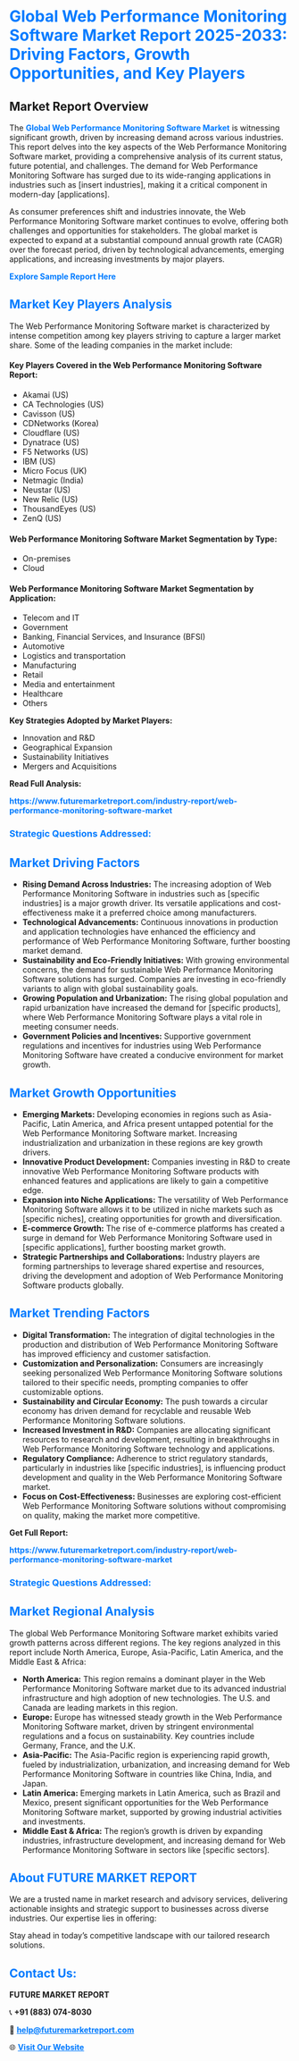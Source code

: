 <h1 style="color: #007BFF;">Global Web Performance Monitoring Software Market Report 2025-2033: Driving Factors, Growth Opportunities, and Key Players</h1>

<section id="overview">
<h2>Market Report Overview</h2>
<p>The <a href="https://www.futuremarketreport.com/industry-report/web-performance-monitoring-software-market" style="color: #007BFF; text-decoration: none;"><strong>Global Web Performance Monitoring Software Market</strong></a> is witnessing significant growth, driven by increasing demand across various industries. This report delves into the key aspects of the Web Performance Monitoring Software market, providing a comprehensive analysis of its current status, future potential, and challenges. The demand for Web Performance Monitoring Software has surged due to its wide-ranging applications in industries such as [insert industries], making it a critical component in modern-day [applications].</p>
<p>As consumer preferences shift and industries innovate, the Web Performance Monitoring Software market continues to evolve, offering both challenges and opportunities for stakeholders. The global market is expected to expand at a substantial compound annual growth rate (CAGR) over the forecast period, driven by technological advancements, emerging applications, and increasing investments by major players.</p>
</section>

<section id="overview">
<p><a href="https://www.futuremarketreport.com/request-sample/reportId=105333" style="color: #007BFF; text-decoration: none;"><strong>Explore Sample Report Here</strong></a></p>
</section>

<section id="key-players">
<h2 style="color: #007BFF;">Market Key Players Analysis</h2>
<p>The Web Performance Monitoring Software market is characterized by intense competition among key players striving to capture a larger market share. Some of the leading companies in the market include:</p>
<h4>Key Players Covered in the Web Performance Monitoring Software Report:</h4>
<ul><li>Akamai (US)</li><li>CA Technologies (US)</li><li>Cavisson (US)</li><li>CDNetworks (Korea)</li><li>Cloudflare (US)</li><li>Dynatrace (US)</li><li>F5 Networks (US)</li><li>IBM (US)</li><li>Micro Focus (UK)</li><li>Netmagic (India)</li><li>Neustar (US)</li><li>New Relic (US)</li><li>ThousandEyes (US)</li><li>ZenQ (US)</li></ul>
<h4>Web Performance Monitoring Software Market Segmentation by Type:</h4>
<ul><li>On-premises</li><li>Cloud</li></ul>

<h4>Web Performance Monitoring Software Market Segmentation by Application:</h4>
<ul><li>Telecom and IT</li><li>Government</li><li>Banking, Financial Services, and Insurance (BFSI)</li><li>Automotive</li><li>Logistics and transportation</li><li>Manufacturing</li><li>Retail</li><li>Media and entertainment</li><li>Healthcare</li><li>Others</li></ul>
<p><strong>Key Strategies Adopted by Market Players:</strong></p>
<ul>
<li>Innovation and R&D</li>
<li>Geographical Expansion</li>
<li>Sustainability Initiatives</li>
<li>Mergers and Acquisitions</li>
</ul>
</section>

<section>
<p><strong>Read Full Analysis: </strong></p><a href="https://www.futuremarketreport.com/industry-report/web-performance-monitoring-software-market" style="color: #007BFF; text-decoration: none;"><strong>https://www.futuremarketreport.com/industry-report/web-performance-monitoring-software-market</strong></a>
<h3 style="color: #007BFF;">Strategic Questions Addressed:</h3>
</section>

<section id="driving-factors">
<h2 style="color: #007BFF;">Market Driving Factors</h2>
<ul>
<li><strong>Rising Demand Across Industries:</strong> The increasing adoption of Web Performance Monitoring Software in industries such as [specific industries] is a major growth driver. Its versatile applications and cost-effectiveness make it a preferred choice among manufacturers.</li>
<li><strong>Technological Advancements:</strong> Continuous innovations in production and application technologies have enhanced the efficiency and performance of Web Performance Monitoring Software, further boosting market demand.</li>
<li><strong>Sustainability and Eco-Friendly Initiatives:</strong> With growing environmental concerns, the demand for sustainable Web Performance Monitoring Software solutions has surged. Companies are investing in eco-friendly variants to align with global sustainability goals.</li>
<li><strong>Growing Population and Urbanization:</strong> The rising global population and rapid urbanization have increased the demand for [specific products], where Web Performance Monitoring Software plays a vital role in meeting consumer needs.</li>
<li><strong>Government Policies and Incentives:</strong> Supportive government regulations and incentives for industries using Web Performance Monitoring Software have created a conducive environment for market growth.</li>
</ul>
</section>

<section id="growth-opportunities">
<h2 style="color: #007BFF;">Market Growth Opportunities</h2>
<ul>
<li><strong>Emerging Markets:</strong> Developing economies in regions such as Asia-Pacific, Latin America, and Africa present untapped potential for the Web Performance Monitoring Software market. Increasing industrialization and urbanization in these regions are key growth drivers.</li>
<li><strong>Innovative Product Development:</strong> Companies investing in R&D to create innovative Web Performance Monitoring Software products with enhanced features and applications are likely to gain a competitive edge.</li>
<li><strong>Expansion into Niche Applications:</strong> The versatility of Web Performance Monitoring Software allows it to be utilized in niche markets such as [specific niches], creating opportunities for growth and diversification.</li>
<li><strong>E-commerce Growth:</strong> The rise of e-commerce platforms has created a surge in demand for Web Performance Monitoring Software used in [specific applications], further boosting market growth.</li>
<li><strong>Strategic Partnerships and Collaborations:</strong> Industry players are forming partnerships to leverage shared expertise and resources, driving the development and adoption of Web Performance Monitoring Software products globally.</li>
</ul>
</section>

<section id="trending-factors">
<h2 style="color: #007BFF;">Market Trending Factors</h2>
<ul>
<li><strong>Digital Transformation:</strong> The integration of digital technologies in the production and distribution of Web Performance Monitoring Software has improved efficiency and customer satisfaction.</li>
<li><strong>Customization and Personalization:</strong> Consumers are increasingly seeking personalized Web Performance Monitoring Software solutions tailored to their specific needs, prompting companies to offer customizable options.</li>
<li><strong>Sustainability and Circular Economy:</strong> The push towards a circular economy has driven demand for recyclable and reusable Web Performance Monitoring Software solutions.</li>
<li><strong>Increased Investment in R&D:</strong> Companies are allocating significant resources to research and development, resulting in breakthroughs in Web Performance Monitoring Software technology and applications.</li>
<li><strong>Regulatory Compliance:</strong> Adherence to strict regulatory standards, particularly in industries like [specific industries], is influencing product development and quality in the Web Performance Monitoring Software market.</li>
<li><strong>Focus on Cost-Effectiveness:</strong> Businesses are exploring cost-efficient Web Performance Monitoring Software solutions without compromising on quality, making the market more competitive.</li>
</ul>
</section>

<section>
<p><strong>Get Full Report: </strong></p><a href="https://www.futuremarketreport.com/industry-report/web-performance-monitoring-software-market" style="color: #007BFF; text-decoration: none;"><strong>https://www.futuremarketreport.com/industry-report/web-performance-monitoring-software-market</strong></a>
<h3 style="color: #007BFF;">Strategic Questions Addressed:</h3>
</section>


<section id="regional-analysis">
<h2 style="color: #007BFF;">Market Regional Analysis</h2>
<p>The global Web Performance Monitoring Software market exhibits varied growth patterns across different regions. The key regions analyzed in this report include North America, Europe, Asia-Pacific, Latin America, and the Middle East & Africa:</p>
<ul>
<li><strong>North America:</strong> This region remains a dominant player in the Web Performance Monitoring Software market due to its advanced industrial infrastructure and high adoption of new technologies. The U.S. and Canada are leading markets in this region.</li>
<li><strong>Europe:</strong> Europe has witnessed steady growth in the Web Performance Monitoring Software market, driven by stringent environmental regulations and a focus on sustainability. Key countries include Germany, France, and the U.K.</li>
<li><strong>Asia-Pacific:</strong> The Asia-Pacific region is experiencing rapid growth, fueled by industrialization, urbanization, and increasing demand for Web Performance Monitoring Software in countries like China, India, and Japan.</li>
<li><strong>Latin America:</strong> Emerging markets in Latin America, such as Brazil and Mexico, present significant opportunities for the Web Performance Monitoring Software market, supported by growing industrial activities and investments.</li>
<li><strong>Middle East & Africa:</strong> The region’s growth is driven by expanding industries, infrastructure development, and increasing demand for Web Performance Monitoring Software in sectors like [specific sectors].</li>
</ul>
</section>

<footer>
<h2 style="color: #007BFF;">About FUTURE MARKET REPORT</h2>
<p>We are a trusted name in market research and advisory services, delivering actionable insights and strategic support to businesses across diverse industries. Our expertise lies in offering:</p>

<p>Stay ahead in today’s competitive landscape with our tailored research solutions.</p>

<h2 style="color: #007BFF;">Contact Us:</h2>
<p><strong>FUTURE MARKET REPORT</strong></p>
<p>📞 <strong>+91 (883) 074-8030</strong></p>
<p>📧 <strong><a href="mailto:help@futuremarketreport.com" style="color: #007BFF;">help@futuremarketreport.com</a></strong></p>
<p>🌐 <strong><a href="https://www.futuremarketreport.com/" style="color: #007BFF;">Visit Our Website</a></strong></p>
</footer>